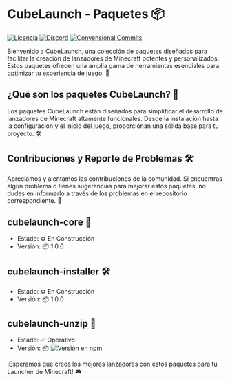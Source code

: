 # CubeLaunch - Paquetes 📦
[![Licencia](https://img.shields.io/npm/l/@xmcl/core.svg)](https://github.com/EddyerDevv/cubelaunch-packages/blob/master/LICENSE)
[![Discord](https://discord.com/api/guilds/997170342307049604/widget.png)](https://discord.gg/AmVMHCj2Wx)
[![Convensional Commits](https://img.shields.io/badge/Conventional%20Commits-1.0.0-yellow.svg)](https://www.conventionalcommits.org)

Bienvenido a CubeLaunch, una colección de paquetes diseñados para facilitar la creación de lanzadores de Minecraft potentes y personalizados. Estos paquetes ofrecen una amplia gama de herramientas esenciales para optimizar tu experiencia de juego. 🚀

## ¿Qué son los paquetes CubeLaunch? 🤔

Los paquetes CubeLaunch están diseñados para simplificar el desarrollo de lanzadores de Minecraft altamente funcionales. Desde la instalación hasta la configuración y el inicio del juego, proporcionan una sólida base para tu proyecto. 🛠️

## Contribuciones y Reporte de Problemas 🛠️

Apreciamos y alentamos las contribuciones de la comunidad. Si encuentras algún problema o tienes sugerencias para mejorar estos paquetes, no dudes en informarlo a través de los problemas en el repositorio correspondiente. 🤝

## cubelaunch-core 🚀

- Estado: ⚙️ En Construcción
- Versión: 📦 1.0.0

## cubelaunch-installer 🛠️

- Estado: ⚙️ En Construcción
- Versión: 📦 1.0.0

## cubelaunch-unzip 🔗

- Estado: ✅ Operativo
- Versión: 📦 [![Versión en npm](https://img.shields.io/npm/v/cubelaunch-unzip.svg)](https://www.npmjs.com/package/cubelaunch-unzip)


¡Esperamos que crees los mejores lanzadores con estos paquetes para tu Launcher de Minecraft! 🎮